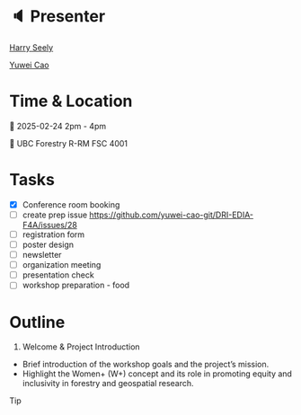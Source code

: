 # :speaker: Presenter

[Harry Seely](https://github.com/harryseely)

[Yuwei Cao](https://github.com/yuwei-cao-git)

# Time & Location

:calendar: 2025-02-24 2pm - 4pm

:round_pushpin: UBC Forestry R-RM FSC 4001

# Tasks
- [x] Conference room booking
- [ ] create prep issue https://github.com/yuwei-cao-git/DRI-EDIA-F4A/issues/28
- [ ] registration form
- [ ] poster design
- [ ] newsletter
- [ ] organization meeting 
- [ ] presentation check
- [ ] workshop preparation - food

# Outline
1. Welcome & Project Introduction
  - Brief introduction of the workshop goals and the project’s mission.
  - Highlight the Women+ (W+) concept and its role in promoting equity and inclusivity in forestry and geospatial research.

> [!TIP]
> 
